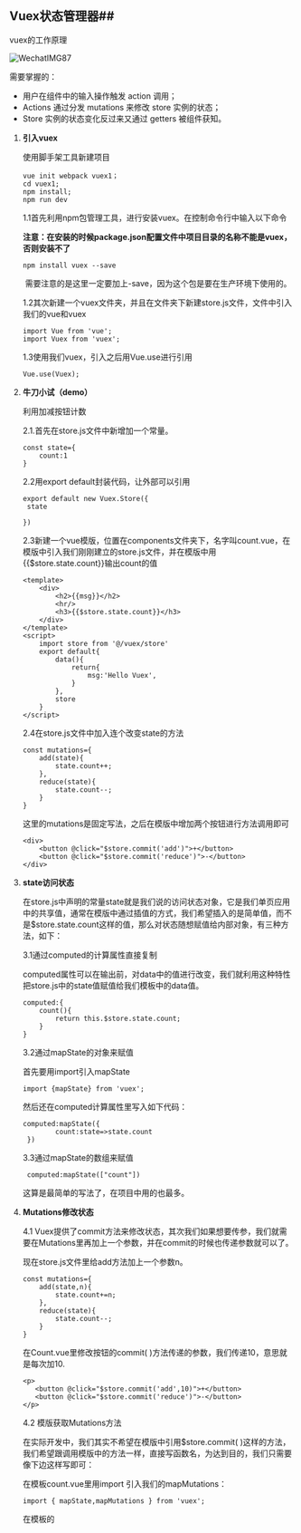 ## Vuex状态管理器##

vuex的工作原理

![WechatIMG87](/Users/xiao/Desktop/LearningNote/LearningNote/s_024Vue.js/s_10Vuex/WechatIMG87.jpeg)

需要掌握的：

- 用户在组件中的输入操作触发 action 调用；
- Actions 通过分发 mutations 来修改 store 实例的状态；
- Store 实例的状态变化反过来又通过 getters 被组件获知。

1. **引入vuex**

   使用脚手架工具新建项目

   ```
   vue init webpack vuex1；
   cd vuex1;
   npm install;
   npm run dev
   ```

   1.1首先利用npm包管理工具，进行安装vuex。在控制命令行中输入以下命令

   **注意：在安装的时候package.json配置文件中项目目录的名称不能是vuex，否则安装不了**

   ```
   npm install vuex --save
   ```

    需要注意的是这里一定要加上-save，因为这个包是要在生产环境下使用的。

   1.2其次新建一个vuex文件夹，并且在文件夹下新建store.js文件，文件中引入我们的vue和vuex

   ```
   import Vue from 'vue';
   import Vuex from 'vuex';
   ```

   1.3使用我们vuex，引入之后用Vue.use进行引用

   ```
   Vue.use(Vuex);
   ```

2. **牛刀小试（demo）**

   利用加减按钮计数

   2.1.首先在store.js文件中新增加一个常量。

   ```
   const state={
       count:1
   }
   ```

   2.2用export default封装代码，让外部可以引用

   ```
   export default new Vuex.Store({
   	state
    
   })
   ```

   2.3新建一个vue模版，位置在components文件夹下，名字叫count.vue，在模版中引入我们刚刚建立的store.js文件，并在模版中用{{$store.state.count}}输出count的值

   ```
   <template>
       <div>
           <h2>{{msg}}</h2>
           <hr/>
           <h3>{{$store.state.count}}</h3>
       </div>
   </template>
   <script>
       import store from '@/vuex/store'
       export default{
           data(){
               return{
                   msg:'Hello Vuex',
               }
           },
           store    
       }
   </script>
   ```

   2.4在store.js文件中加入连个改变state的方法

   ```
   const mutations={
       add(state){
           state.count++;
       },
       reduce(state){
           state.count--;
       }
   }
   ```

   这里的mutations是固定写法，之后在模版中增加两个按钮进行方法调用即可

   ```
   <div>
       <button @click="$store.commit('add')">+</button>
       <button @click="$store.commit('reduce')">-</button>
   </div>
   ```

3. **state访问状态**

   在store.js中声明的常量state就是我们说的访问状态对象，它是我们单页应用中的共享值，通常在模版中通过插值的方式，我们希望插入的是简单值，而不是$store.state.count这样的值，那么对状态随想赋值给内部对象，有三种方法，如下：

   3.1通过computed的计算属性直接复制

   computed属性可以在输出前，对data中的值进行改变，我们就利用这种特性把store.js中的state值赋值给我们模板中的data值。

   ```
   computed:{
       count(){
           return this.$store.state.count;
       }
   }
   ```

   3.2通过mapState的对象来赋值

   首先要用import引入mapState

   ```
   import {mapState} from 'vuex';
   ```

   然后还在computed计算属性里写入如下代码：

   ```
   computed:mapState({
           count:state=>state.count
    })
   ```

   3.3通过mapState的数组来赋值

   ```
    computed:mapState(["count"])
   ```

   这算是最简单的写法了，在项目中用的也最多。

4. **Mutations修改状态**

   4.1 Vuex提供了commit方法来修改状态，其次我们如果想要传参，我们就需要在Mutations里再加上一个参数，并在commit的时候也传递参数就可以了。

   现在store.js文件里给add方法加上一个参数n。

   ```
   const mutations={
       add(state,n){
           state.count+=n;
       },
       reduce(state){
           state.count--;
       }
   }
   ```

   在Count.vue里修改按钮的commit( )方法传递的参数，我们传递10，意思就是每次加10.

   ```
   <p>
      <button @click="$store.commit('add',10)">+</button>
      <button @click="$store.commit('reduce')">-</button>
   </p>
   ```

   4.2 模版获取Mutations方法

   在实际开发中，我们其实不希望在模版中引用$store.commit( )这样的方法，我们希望跟调用模版中的方法一样，直接写函数名，为达到目的，我们只需要像下边这样写即可：

   在模板count.vue里用import 引入我们的mapMutations：

   ```
   import { mapState,mapMutations } from 'vuex';
   ```

   在模板的<script>标签里添加methods属性，并加入mapMutations

   ```
    methods:mapMutations([
           'add','reduce'
   ]),
   ```

   这样我们就直接可以引用函数名了

   ```
   <button @click="reduce">-</button>
   ```

5. **getters基本用法**

   5.1getters可以看作是获取数据之前对其进行的一个过滤和加工，使用方法如下：

   我们首先在store.js里用const声明我们的getters属性

   ```
   const getters = {
       count:function(state){
           return state.count +=100;
       }
   }
   ```

   写好getters之后，我们还需要在Vue.Store()里引入，

   ```
   export default new Vuex.Store({
       state,mutations,getters
   })
   ```

   这样在store.js里的配置算是完成了，我们需要到模版页对computed进行配置。在vue的构造器里边智能有一个conputed属性，如果你多写一个，那么就会覆盖是钱的那个，所以我们需要对computed属性进行扩展

   ```
   computed:{
       ...mapState(["count"]),
       count(){
           return this.$store.getters.count;
       }
   },
   ```

   5.2用mapGetters简化模版写法：

   state和mutations都有map的引用方法把我们模板中的编码进行简化，我们的getters也是有的，我们来看一下代码。

   首先用import引入我们的mapGetters

   ```
   import { mapState,mapMutations,mapGetters } from 'vuex';
   ```

   在compputed属性中加入mapGetters

   ```
   ...mapGetters(["count"])
   ```

6. **actions异步修改状态**

   actions和Mutations的功能基本一样，不同的是，actions是异步的修改state状态，而Mutations是同步修改状态的。

   6.1首先我们需要在store.js中声明actions，让actions调用Mutations里边的方法

   ```
   const actions ={
       addAction(context){
           context.commit('add',10)
       },
       reduceAction({commit}){
           commit('reduce')
       }
   }
   ```

   在actions里写了两个方法addAction和reduceAction，在方法体里，我们都用commit调用了Mutations里边的方法。其中传递的参数发生了改变

   - context：上下文对象，这里你可以理解称store本身。
   - {commit}：直接把commit对象传递过来，可以让方法体逻辑和代码更清晰明了。

   6.2在模版中使用

   在store.js中声明之后，我们需要在模版中进行调用，首先增加两个按钮，用来承载我们的方法

   ```
   <p>
     <button @click="addAction">+</button>
     <button @click="reduceAction">-</button>
   </p>
   ```

   其次我们需要改造一下我们的methods方法

   ```
   methods:{
       ...mapMutations([  
           'add','reduce'
       ]),
       ...mapActions(['addAction','reduceAction'])
   },
   ```

   6.3可以通过打印和设置定时器来检验是否异步

   ```
   setTimeOut(()=>{context.commit(reduce)},3000);
   console.log('我比reduce提前执行');
   ```

7. **module模块组**

 声明模块组，首先在vuex/store.js中声明模块组，还是用const常量的方法声明模块组。代码如下：

```
const moduleA={
    state,mutations,getters,actions
}
```

声明好了之后，我们需要修改原来的Vuex.Store里的值

```
export default new Vuex.Store({
    modules:{a:moduleA}
})
```

在模版中使用

现在我们就可以在模版中使用count状态了

```
<h3>{{$store.state.a.count}}</h3>
```

如果我们想用简单的方法引入，还是要在我们的计算属性中return我们的状态

```
computed:{
    count(){
        return this.$store.state.a.count;
    }
},
```

